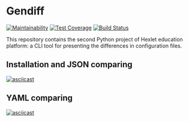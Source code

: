 # Gendiff

[![Maintainability](https://api.codeclimate.com/v1/badges/78385add944f66384568/maintainability)](https://codeclimate.com/github/Paspr/python-project-lvl2/maintainability)
[![Test Coverage](https://api.codeclimate.com/v1/badges/78385add944f66384568/test_coverage)](https://codeclimate.com/github/Paspr/python-project-lvl2/test_coverage)
[![Build Status](https://travis-ci.org/Paspr/python-project-lvl2.svg?branch=master)](https://travis-ci.org/Paspr/python-project-lvl2)

This repository contains the second Python project of Hexlet education platform: a CLI tool for presenting the differences in configuration files.

## Installation and JSON comparing

[![asciicast](https://asciinema.org/a/0xxhUK2PWFa5yQ0UWvnHZuTKx.svg)](https://asciinema.org/a/0xxhUK2PWFa5yQ0UWvnHZuTKx)

## YAML comparing

[![asciicast](https://asciinema.org/a/ixHn8n8NszHCw7ysYuVqSwXHj.svg)](https://asciinema.org/a/ixHn8n8NszHCw7ysYuVqSwXHj)
